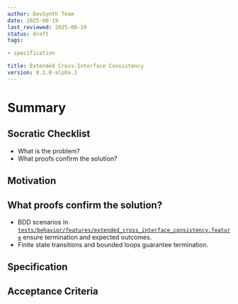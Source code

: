 ```yaml
---
author: DevSynth Team
date: 2025-08-19
last_reviewed: 2025-08-19
status: draft
tags:

- specification

title: Extended Cross-Interface Consistency
version: 0.1.0-alpha.1
---
```


<!--
Required metadata fields:
- author: document author
- date: creation date
- last_reviewed: last review date
- status: draft | review | published
- tags: search keywords
- title: short descriptive name
- version: specification version
-->

# Summary

## Socratic Checklist
- What is the problem?
- What proofs confirm the solution?

## Motivation

## What proofs confirm the solution?
- BDD scenarios in [`tests/behavior/features/extended_cross_interface_consistency.feature`](../../tests/behavior/features/extended_cross_interface_consistency.feature) ensure termination and expected outcomes.
- Finite state transitions and bounded loops guarantee termination.


## Specification

## Acceptance Criteria
